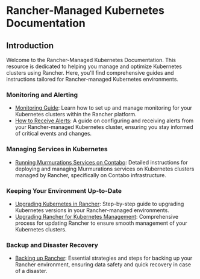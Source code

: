 # Rancher-Managed Kubernetes Documentation

## Introduction

Welcome to the Rancher-Managed Kubernetes Documentation. This resource is dedicated to helping you manage and optimize Kubernetes clusters using Rancher. Here, you'll find comprehensive guides and instructions tailored for Rancher-managed Kubernetes environments.

### Monitoring and Alerting

- [Monitoring Guide](monitoring-guide.md): Learn how to set up and manage monitoring for your Kubernetes clusters within the Rancher platform.
- [How to Receive Alerts](how-to-receive-alerts.md): A guide on configuring and receiving alerts from your Rancher-managed Kubernetes cluster, ensuring you stay informed of critical events and changes.

### Managing Services in Kubernetes

- [Running Murmurations Services on Contabo](run-murmurations-services-on-contabo.md): Detailed instructions for deploying and managing Murmurations services on Kubernetes clusters managed by Rancher, specifically on Contabo infrastructure.

### Keeping Your Environment Up-to-Date

- [Upgrading Kubernetes in Rancher](upgrade-kubernetes.md): Step-by-step guide to upgrading Kubernetes versions in your Rancher-managed environments.
- [Upgrading Rancher for Kubernetes Management](upgrade-rancher.md): Comprehensive process for updating Rancher to ensure smooth management of your Kubernetes clusters.

### Backup and Disaster Recovery

- [Backing up Rancher](backing-up-rancher.md): Essential strategies and steps for backing up your Rancher environment, ensuring data safety and quick recovery in case of a disaster.
